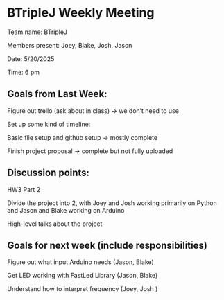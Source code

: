 # BTripleJ Weekly Meeting

Team name: BTripleJ

Members present: Joey, Blake, Josh, Jason

Date: 5/20/2025

Time: 6 pm

## Goals from Last Week:
Figure out trello (ask about in class) -> we don’t need to use

Set up some kind of timeline:

Basic file setup and github setup -> mostly complete

Finish project proposal -> complete but not fully uploaded


## Discussion points:

HW3 Part 2

Divide the project into 2, with Joey and Josh working primarily on Python and Jason and Blake working on Arduino

High-level talks about the project

## Goals for next week (include responsibilities)

Figure out what input Arduino needs (Jason, Blake)

Get LED working with FastLed Library (Jason, Blake)

Understand how to interpret frequency (Joey, Josh )




